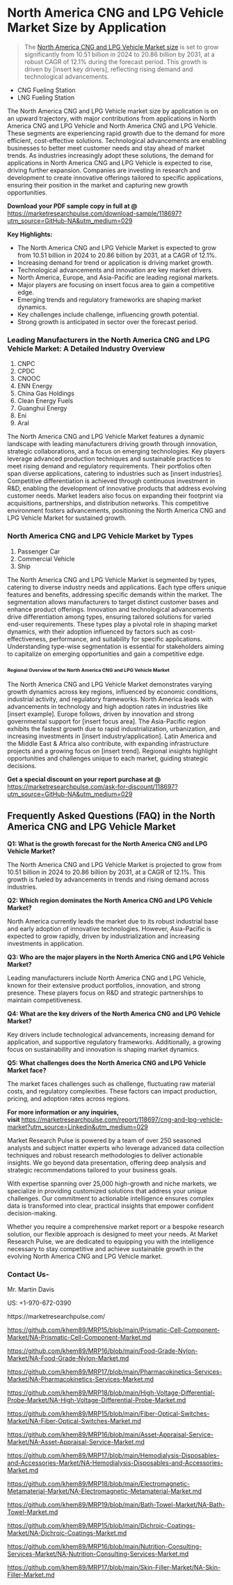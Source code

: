 <h1>North America CNG and LPG Vehicle Market&nbsp;Size by Application</h1><blockquote><p>The <a href="https://marketresearchpulse.com/download-sample/118697?utm_source=GitHub-NA&amp;utm_medium=029">North America CNG and LPG Vehicle Market size</a> is set to grow significantly from 10.51 billion in 2024 to 20.86 billion by 2031, at a robust CAGR of 12.1% during the forecast period. This growth is driven by [insert key drivers], reflecting rising demand and technological advancements.</p></blockquote><ul><li>CNG Fueling Station<li> LNG Fueling Station</li></ul><p>The North America CNG and LPG Vehicle market size by application is on an upward trajectory, with major contributions from applications in North America CNG and LPG Vehicle and North America CNG and LPG Vehicle. These segments are experiencing rapid growth due to the demand for more efficient, cost-effective solutions. Technological advancements are enabling businesses to better meet customer needs and stay ahead of market trends. As industries increasingly adopt these solutions, the demand for applications in North America CNG and LPG Vehicle is expected to rise, driving further expansion. Companies are investing in research and development to create innovative offerings tailored to specific applications, ensuring their position in the market and capturing new growth opportunities.</p><p><strong>Download your PDF sample copy in full at @ </strong><a href="https://marketresearchpulse.com/download-sample/118697?utm_source=GitHub-NA&amp;utm_medium=029">https://marketresearchpulse.com/download-sample/118697?utm_source=GitHub-NA&amp;utm_medium=029</a></p><p><strong>Key Highlights: </strong></p><ul><li>The North America CNG and LPG Vehicle Market is expected to grow from 10.51 billion in 2024 to 20.86 billion by 2031, at a CAGR of 12.1%.</li><li>Increasing demand for trend or application is driving market growth.</li><li>Technological advancements and innovation are key market drivers.</li><li>North America, Europe, and Asia-Pacific are leading regional markets.</li><li>Major players are focusing on insert focus area to gain a competitive edge.</li><li>Emerging trends and regulatory frameworks are shaping market dynamics.</li><li>Key challenges include challenge, influencing growth potential.</li><li>Strong growth is anticipated in sector over the forecast period.</li></ul><h3>Leading Manufacturers in the North America CNG and LPG Vehicle Market: A Detailed Industry Overview</h3><ol><li>CNPC</li><li>CPDC</li><li>CNOOC</li><li>ENN Energy</li><li>China Gas Holdings</li><li>Clean Energy Fuels</li><li>Guanghui Energy</li><li>Eni</li><li>Aral</li></ol><div class="flex max-w-full flex-col flex-grow"><div class="min-h-8 text-message flex w-full flex-col items-end gap-2 whitespace-normal break-words [.text-message+&amp;]:mt-5" dir="auto" data-message-author-role="assistant" data-message-id="fd8432e4-4910-450d-b182-61b7bfb0a01f" data-message-model-slug="gpt-4o"><div class="flex w-full flex-col gap-1 empty:hidden first:pt-[3px]"><div class="markdown prose w-full break-words dark:prose-invert light"><p>The North America CNG and LPG Vehicle Market features a dynamic landscape with leading manufacturers driving growth through innovation, strategic collaborations, and a focus on emerging technologies. Key players leverage advanced production techniques and sustainable practices to meet rising demand and regulatory requirements. Their portfolios often span diverse applications, catering to industries such as [insert industries]. Competitive differentiation is achieved through continuous investment in R&amp;D, enabling the development of innovative products that address evolving customer needs. Market leaders also focus on expanding their footprint via acquisitions, partnerships, and distribution networks. This competitive environment fosters advancements, positioning the North America CNG and LPG Vehicle Market for sustained growth.</p></div></div></div></div><h3>North America CNG and LPG Vehicle Market by Types</h3><ol><li>Passenger Car<li> Commercial Vehicle<li> Ship</li></ol><div class="flex max-w-full flex-col flex-grow"><div class="min-h-8 text-message flex w-full flex-col items-end gap-2 whitespace-normal break-words [.text-message+&amp;]:mt-5" dir="auto" data-message-author-role="assistant" data-message-id="084470be-0bb7-4664-bddf-5156b4f41249" data-message-model-slug="gpt-4o-mini"><div class="flex w-full flex-col gap-1 empty:hidden first:pt-[3px]"><div class="markdown prose w-full break-words dark:prose-invert light"><p>The North America CNG and LPG Vehicle Market is segmented by types, catering to diverse industry needs and applications. Each type offers unique features and benefits, addressing specific demands within the market. The segmentation allows manufacturers to target distinct customer bases and enhance product offerings. Innovation and technological advancements drive differentiation among types, ensuring tailored solutions for varied end-user requirements. These types play a pivotal role in shaping market dynamics, with their adoption influenced by factors such as cost-effectiveness, performance, and suitability for specific applications. Understanding type-wise segmentation is essential for stakeholders aiming to capitalize on emerging opportunities and gain a competitive edge.</p></div></div></div></div><h3><span style="font-size: 11px;">Regional Overview of the North America CNG and LPG Vehicle Market</span></h3><div class="flex max-w-full flex-col flex-grow"><div class="min-h-8 text-message flex w-full flex-col items-end gap-2 whitespace-normal break-words [.text-message+&amp;]:mt-5" dir="auto" data-message-author-role="assistant" data-message-id="e9038762-ce64-4e30-91c9-9bd413514231" data-message-model-slug="gpt-4o-mini"><div class="flex w-full flex-col gap-1 empty:hidden first:pt-[3px]"><div class="markdown prose w-full break-words dark:prose-invert light"><p>The North America CNG and LPG Vehicle Market demonstrates varying growth dynamics across key regions, influenced by economic conditions, industrial activity, and regulatory frameworks. North America leads with advancements in technology and high adoption rates in industries like [insert example]. Europe follows, driven by innovation and strong governmental support for [insert focus area]. The Asia-Pacific region exhibits the fastest growth due to rapid industrialization, urbanization, and increasing investments in [insert industry/application]. Latin America and the Middle East &amp; Africa also contribute, with expanding infrastructure projects and a growing focus on [insert trend]. Regional insights highlight opportunities and challenges unique to each market, guiding strategic decisions.</p></div></div></div></div><p><strong>Get a special discount on your report purchase at @ </strong><a href="https://marketresearchpulse.com/ask-for-discount/118697?utm_source=GitHub-NA&amp;utm_medium=029">https://marketresearchpulse.com/ask-for-discount/118697?utm_source=GitHub-NA&amp;utm_medium=029</a></p><h2>Frequently Asked Questions (FAQ) in the North America CNG and LPG Vehicle Market</h2><p><strong>Q1: What is the growth forecast for the North America CNG and LPG Vehicle Market?</strong></p><p>The North America CNG and LPG Vehicle Market is projected to grow from 10.51 billion in 2024 to 20.86 billion by 2031, at a CAGR of 12.1%. This growth is fueled by advancements in trends and rising demand across industries.</p><p><strong>Q2: Which region dominates the North America CNG and LPG Vehicle Market?</strong></p><p>North America currently leads the market due to its robust industrial base and early adoption of innovative technologies. However, Asia-Pacific is expected to grow rapidly, driven by industrialization and increasing investments in application.</p><p><strong>Q3: Who are the major players in the North America CNG and LPG Vehicle Market?</strong></p><p>Leading manufacturers include North America CNG and LPG Vehicle, known for their extensive product portfolios, innovation, and strong presence. These players focus on R&amp;D and strategic partnerships to maintain competitiveness.</p><p><strong>Q4: What are the key drivers of the North America CNG and LPG Vehicle Market?</strong></p><p>Key drivers include technological advancements, increasing demand for application, and supportive regulatory frameworks. Additionally, a growing focus on sustainability and innovation is shaping market dynamics.</p><p><strong>Q5: What challenges does the North America CNG and LPG Vehicle Market face?</strong></p><p>The market faces challenges such as challenge, fluctuating raw material costs, and regulatory complexities. These factors can impact production, pricing, and adoption rates across regions.</p><p><strong>For more information or any inquiries, visit&nbsp;</strong><a href="https://marketresearchpulse.com/report/118697/cng-and-lpg-vehicle-market?utm_source=Linkedin&utm_medium=029">https://marketresearchpulse.com/report/118697/cng-and-lpg-vehicle-market?utm_source=Linkedin&utm_medium=029</a></p><p>Market Research Pulse is powered by a team of over 250 seasoned analysts and subject matter experts who leverage advanced data collection techniques and robust research methodologies to deliver actionable insights. We go beyond data presentation, offering deep analysis and strategic recommendations tailored to your business goals.</p><p>With expertise spanning over 25,000 high-growth and niche markets, we specialize in providing customized solutions that address your unique challenges. Our commitment to actionable intelligence ensures complex data is transformed into clear, practical insights that empower confident decision-making.</p><p>Whether you require a comprehensive market report or a bespoke research solution, our flexible approach is designed to meet your needs. At Market Research Pulse, we are dedicated to equipping you with the intelligence necessary to stay competitive and achieve sustainable growth in the evolving North America CNG and LPG Vehicle market.</p><h3><strong>Contact Us-</strong></h3><p>Mr. Martin Davis</p><p>US: +1-970-672-0390</p><p>https://marketresearchpulse.com/</p><p><a href="https://github.com/khem89/MRP15/blob/main/Prismatic-Cell-Component-Market/NA-Prismatic-Cell-Component-Market.md">https://github.com/khem89/MRP15/blob/main/Prismatic-Cell-Component-Market/NA-Prismatic-Cell-Component-Market.md</a></p><p><a href="https://github.com/khem89/MRP16/blob/main/Food-Grade-Nylon-Market/NA-Food-Grade-Nylon-Market.md">https://github.com/khem89/MRP16/blob/main/Food-Grade-Nylon-Market/NA-Food-Grade-Nylon-Market.md</a></p><p><a href="https://github.com/khem89/MRP17/blob/main/Pharmacokinetics-Services-Market/NA-Pharmacokinetics-Services-Market.md">https://github.com/khem89/MRP17/blob/main/Pharmacokinetics-Services-Market/NA-Pharmacokinetics-Services-Market.md</a></p><p><a href="https://github.com/khem89/MRP18/blob/main/High-Voltage-Differential-Probe-Market/NA-High-Voltage-Differential-Probe-Market.md">https://github.com/khem89/MRP18/blob/main/High-Voltage-Differential-Probe-Market/NA-High-Voltage-Differential-Probe-Market.md</a></p><p><a href="https://github.com/khem89/MRP15/blob/main/Fiber-Optical-Switches-Market/NA-Fiber-Optical-Switches-Market.md">https://github.com/khem89/MRP15/blob/main/Fiber-Optical-Switches-Market/NA-Fiber-Optical-Switches-Market.md</a></p><p><a href="https://github.com/khem89/MRP16/blob/main/Asset-Appraisal-Service-Market/NA-Asset-Appraisal-Service-Market.md">https://github.com/khem89/MRP16/blob/main/Asset-Appraisal-Service-Market/NA-Asset-Appraisal-Service-Market.md</a></p><p><a href="https://github.com/khem89/MRP17/blob/main/Hemodialysis-Disposables-and-Accessories-Market/NA-Hemodialysis-Disposables-and-Accessories-Market.md">https://github.com/khem89/MRP17/blob/main/Hemodialysis-Disposables-and-Accessories-Market/NA-Hemodialysis-Disposables-and-Accessories-Market.md</a></p><p><a href="https://github.com/khem89/MRP18/blob/main/Electromagnetic-Metamaterial-Market/NA-Electromagnetic-Metamaterial-Market.md">https://github.com/khem89/MRP18/blob/main/Electromagnetic-Metamaterial-Market/NA-Electromagnetic-Metamaterial-Market.md</a></p><p><a href="https://github.com/khem89/MRP19/blob/main/Bath-Towel-Market/NA-Bath-Towel-Market.md">https://github.com/khem89/MRP19/blob/main/Bath-Towel-Market/NA-Bath-Towel-Market.md</a></p><p><a href="https://github.com/khem89/MRP15/blob/main/Dichroic-Coatings-Market/NA-Dichroic-Coatings-Market.md">https://github.com/khem89/MRP15/blob/main/Dichroic-Coatings-Market/NA-Dichroic-Coatings-Market.md</a></p><p><a href="https://github.com/khem89/MRP16/blob/main/Nutrition-Consulting-Services-Market/NA-Nutrition-Consulting-Services-Market.md">https://github.com/khem89/MRP16/blob/main/Nutrition-Consulting-Services-Market/NA-Nutrition-Consulting-Services-Market.md</a></p><p><a href="https://github.com/khem89/MRP17/blob/main/Skin-Filler-Market/NA-Skin-Filler-Market.md">https://github.com/khem89/MRP17/blob/main/Skin-Filler-Market/NA-Skin-Filler-Market.md</a></p>
